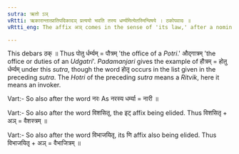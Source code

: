 ```yaml
---
sutra: ऋतो ऽञ्
vRtti: ऋकारान्तात्प्रातिपदिकादञ् प्रत्ययो भवति तस्य धर्म्यमित्येतस्मिन्विषये । ठकोपवादः ॥
vRtti_eng: The affix अञ् comes in the sense of 'its law,' after a nominal-stem ending in ॠ ॥

---
```

This debars ठक् ॥ Thus पोतु र्धर्म्यम् = पौत्रम् 'the office of a _Potri_.' औद्गात्रम् 'the office or duties of an _Udgatri_'. _Padamanjari_ gives the example of हौत्रम् = होतु र्धर्म्यम् under this _sutra_, though the word होतृ occurs in the list given in the preceding _sutra_. The _Hotri_ of the preceding _sutra_ means a _Ritvik_, here it means an invoker.

Vart:- So also after the word नरः As नरस्य धर्म्या = नारी ॥

Vart:- So also after the word विशसितृ, the इट् affix being elided. Thus विशसितृ + अञ् = वैशस्त्रम् ॥

Vart:- So also after the word विभाजयितृ, its णि affix also being elided. Thus विभाजयितृ + अञ् = वैभाजित्रम् ॥